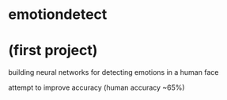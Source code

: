 # emotiondetect

# (first project) 
building neural networks for detecting emotions in a human face

attempt to improve accuracy (human accuracy ~65%)
